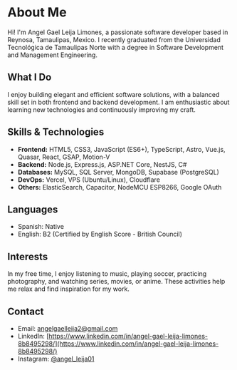 # About Me

Hi! I'm Angel Gael Leija Limones, a passionate software developer based in Reynosa, Tamaulipas, Mexico. I recently graduated from the Universidad Tecnológica de Tamaulipas Norte with a degree in Software Development and Management Engineering.

## What I Do

I enjoy building elegant and efficient software solutions, with a balanced skill set in both frontend and backend development. I am enthusiastic about learning new technologies and continuously improving my craft.

## Skills & Technologies

- **Frontend:** HTML5, CSS3, JavaScript (ES6+), TypeScript, Astro, Vue.js, Quasar, React, GSAP, Motion-V
- **Backend:** Node.js, Express.js, ASP.NET Core, NestJS, C#
- **Databases:** MySQL, SQL Server, MongoDB, Supabase (PostgreSQL)
- **DevOps:** Vercel, VPS (Ubuntu/Linux), Cloudflare
- **Others:** ElasticSearch, Capacitor, NodeMCU ESP8266, Google OAuth

## Languages

- Spanish: Native
- English: B2 (Certified by English Score - British Council)

## Interests

In my free time, I enjoy listening to music, playing soccer, practicing photography, and watching series, movies, or anime. These activities help me relax and find inspiration for my work.

## Contact

- Email: angelgaelleija2@gmail.com  
- LinkedIn: [https://www.linkedin.com/in/angel-gael-leija-limones-8b8495298/](https://www.linkedin.com/in/angel-gael-leija-limones-8b8495298/)  
- Instagram: [@angel_leija01](https://www.instagram.com/angel_leija01/)
